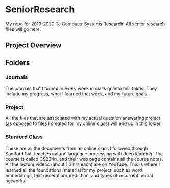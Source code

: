 # SeniorResearch

My repo for 2019-2020 TJ Computer Systems Research! All senior research files will go here.

## Project Overview

## Folders

### Journals
The journals that I turned in every week in class go into this folder. They include my progress, what I learned that week, and my future goals.

### Project
All the files that are associated with my actual question answering project (as opposed to files I created for my online class) will end up in this folder.

### Stanford Class
These are all the documents from an online class I followed through Stanford that teaches natural langugae processing with deep learning. The course is called CS224n, and their web page contains all the course notes. All the lecture videos (about 1.5 hrs each) are on YouTube. This is where I learned all the foundational material for my project, such as word embeddings, text generation/prediction, and types of recurrent neural networks.
